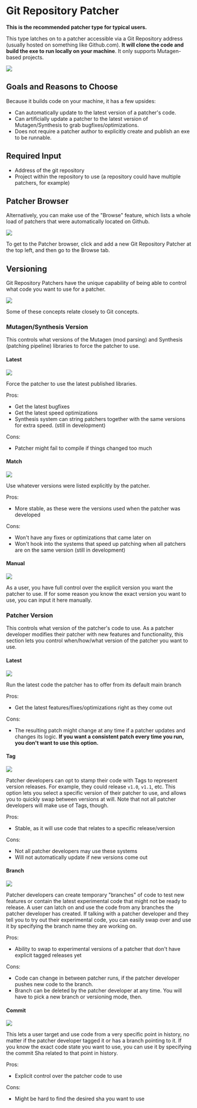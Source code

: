 # Git Repository Patcher
**This is the recommended patcher type for typical users.**

This type latches on to a patcher accessible via a Git Repository address (usually hosted on something like Github.com).  ****It will clone the code and build the exe to run locally on your machine****.  It only supports Mutagen-based projects.

![](https://i.imgur.com/DdgARsi.png)

## Goals and Reasons to Choose
Because it builds code on your machine, it has a few upsides:
- Can automatically update to the latest version of a patcher's code.
- Can artificially update a patcher to the latest version of Mutagen/Synthesis to grab bugfixes/optimizations.
- Does not require a patcher author to explicitly create and publish an exe to be runnable.

## Required Input
- Address of the git repository
- Project within the repository to use (a repository could have multiple patchers, for example)

## Patcher Browser
Alternatively, you can make use of the "Browse" feature, which lists a whole load of patchers that were automatically located on Github.

![](https://i.imgur.com/S0JsBgV.png)

To get to the Patcher browser, click and add a new Git Repository Patcher at the top left, and then go to the Browse tab.

## Versioning
Git Repository Patchers have the unique capability of being able to control what code you want to use for a patcher.

![](https://i.imgur.com/DpcHKDN.png)

Some of these concepts relate closely to Git concepts.

### Mutagen/Synthesis Version
This controls what versions of the Mutagen (mod parsing) and Synthesis (patching pipeline) libraries to force the patcher to use.

#### Latest
![](https://i.imgur.com/kEAsewh.png)

Force the patcher to use the latest published libraries.

Pros:
- Get the latest bugfixes
- Get the latest speed optimizations
- Synthesis system can string patchers together with the same versions for extra speed.  (still in development)

Cons:
- Patcher might fail to compile if things changed too much

#### Match
![](https://i.imgur.com/6xi1jxs.png)

Use whatever versions were listed explicitly by the patcher.

Pros:
- More stable, as these were the versions used when the patcher was developed

Cons:
- Won't have any fixes or optimizations that came later on
- Won't hook into the systems that speed up patching when all patchers are on the same version (still in development)

#### Manual
![](https://i.imgur.com/fafV7mK.png)

As a user, you have full control over the explicit version you want the patcher to use.  If for some reason you know the exact version you want to use, you can input it here manually.

### Patcher Version
This controls what version of the patcher's code to use.  As a patcher developer modifies their patcher with new features and functionality, this section lets you control when/how/what version of the patcher you want to use.

#### Latest
![](https://i.imgur.com/QnINzUg.png)

Run the latest code the patcher has to offer from its default main branch

Pros:
- Get the latest features/fixes/optimizations right as they come out

Cons:
- The resulting patch might change at any time if a patcher updates and changes its logic.  **If you want a consistent patch every time you run, you don't want to use this option.**

#### Tag
![](https://i.imgur.com/i5JWbGB.png)

Patcher developers can opt to stamp their code with Tags to represent version releases.  For example, they could release `v1.0`, `v1.1`, etc.  This option lets you select a specific version of their patcher to use, and allows you to quickly swap between versions at will.  Note that not all patcher developers will make use of Tags, though.

Pros:
- Stable, as it will use code that relates to a specific release/version

Cons:
- Not all patcher developers may use these systems
- Will not automatically update if new versions come out

#### Branch
![](https://i.imgur.com/GzAeLBC.png)

Patcher developers can create temporary "branches" of code to test new features or contain the latest experimental code that might not be ready to release.  A user can latch on and use the code from any branches the patcher developer has created.  If talking with a patcher developer and they tell you to try out their experimental code, you can easily swap over and use it by specifying the branch name they are working on.

Pros:
- Ability to swap to experimental versions of a patcher that don't have explicit tagged releases yet

Cons:
- Code can change in between patcher runs, if the patcher developer pushes new code to the branch.
- Branch can be deleted by the patcher developer at any time.  You will have to pick a new branch or versioning mode, then.

#### Commit
![](https://i.imgur.com/4fwTOXc.png)

This lets a user target and use code from a very specific point in history, no matter if the patcher developer tagged it or has a branch pointing to it.  If you know the exact code state you want to use, you can use it by specifying the commit Sha related to that point in history.

Pros:
- Explicit control over the patcher code to use

Cons:
- Might be hard to find the desired sha you want to use